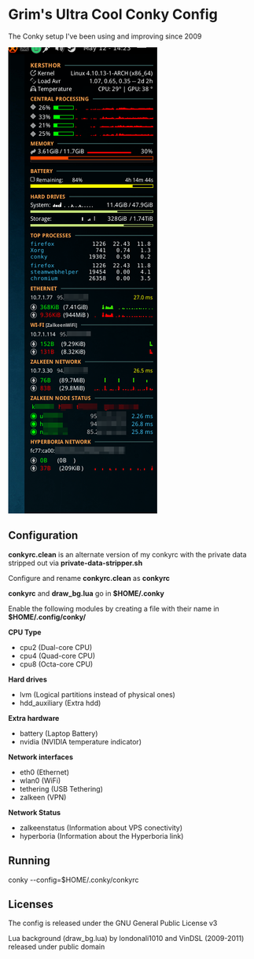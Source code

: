 # Grim's Ultra Cool Conky Config

The Conky setup I've been using and improving since 2009

![](https://raw.githubusercontent.com/GrimKriegor/Misc/master/Conky/preview.png)


## Configuration

**conkyrc.clean** is an alternate version of my conkyrc with the private data stripped out via **private-data-stripper.sh**

Configure and rename **conkyrc.clean** as **conkyrc**

**conkyrc** and **draw_bg.lua** go in **$HOME/.conky**

Enable the following modules by creating a file with their name in **$HOME/.config/conky/**

**CPU Type**

- cpu2 (Dual-core CPU)
- cpu4 (Quad-core CPU)
- cpu8 (Octa-core CPU)

**Hard drives**

- lvm (Logical partitions instead of physical ones)
- hdd_auxiliary (Extra hdd)

**Extra hardware**

- battery (Laptop Battery)
- nvidia (NVIDIA temperature indicator)

**Network interfaces**

- eth0 (Ethernet)
- wlan0 (WiFi)
- tethering (USB Tethering)
- zalkeen (VPN)

**Network Status**

- zalkeenstatus (Information about VPS conectivity)
- hyperboria (Information about the Hyperboria link)


## Running

   conky --config=$HOME/.conky/conkyrc


## Licenses

The config is released under the GNU General Public License v3

Lua background (draw_bg.lua) by londonali1010 and VinDSL (2009-2011) released under public domain
